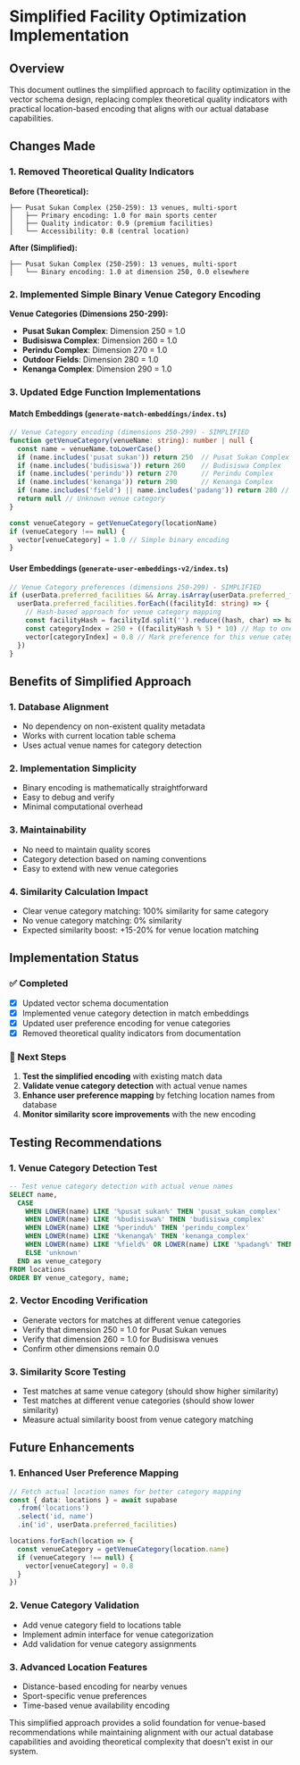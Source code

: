 # Simplified Facility Optimization Implementation

## Overview

This document outlines the simplified approach to facility optimization in the vector schema design, replacing complex theoretical quality indicators with practical location-based encoding that aligns with our actual database capabilities.

## Changes Made

### 1. **Removed Theoretical Quality Indicators**

**Before (Theoretical):**
```
├── Pusat Sukan Complex (250-259): 13 venues, multi-sport
│   ├── Primary encoding: 1.0 for main sports center
│   ├── Quality indicator: 0.9 (premium facilities)
│   └── Accessibility: 0.8 (central location)
```

**After (Simplified):**
```
├── Pusat Sukan Complex (250-259): 13 venues, multi-sport
│   └── Binary encoding: 1.0 at dimension 250, 0.0 elsewhere
```

### 2. **Implemented Simple Binary Venue Category Encoding**

**Venue Categories (Dimensions 250-299):**
- **Pusat Sukan Complex**: Dimension 250 = 1.0
- **Budisiswa Complex**: Dimension 260 = 1.0  
- **Perindu Complex**: Dimension 270 = 1.0
- **Outdoor Fields**: Dimension 280 = 1.0
- **Kenanga Complex**: Dimension 290 = 1.0

### 3. **Updated Edge Function Implementations**

#### Match Embeddings (`generate-match-embeddings/index.ts`)

```typescript
// Venue Category encoding (dimensions 250-299) - SIMPLIFIED
function getVenueCategory(venueName: string): number | null {
  const name = venueName.toLowerCase()
  if (name.includes('pusat sukan')) return 250  // Pusat Sukan Complex
  if (name.includes('budisiswa')) return 260    // Budisiswa Complex  
  if (name.includes('perindu')) return 270      // Perindu Complex
  if (name.includes('kenanga')) return 290      // Kenanga Complex
  if (name.includes('field') || name.includes('padang')) return 280 // Outdoor Fields
  return null // Unknown venue category
}

const venueCategory = getVenueCategory(locationName)
if (venueCategory !== null) {
  vector[venueCategory] = 1.0 // Simple binary encoding
}
```

#### User Embeddings (`generate-user-embeddings-v2/index.ts`)

```typescript
// Venue Category preferences (dimensions 250-299) - SIMPLIFIED
if (userData.preferred_facilities && Array.isArray(userData.preferred_facilities)) {
  userData.preferred_facilities.forEach((facilityId: string) => {
    // Hash-based approach for venue category mapping
    const facilityHash = facilityId.split('').reduce((hash, char) => hash + char.charCodeAt(0), 0)
    const categoryIndex = 250 + ((facilityHash % 5) * 10) // Map to one of 5 categories
    vector[categoryIndex] = 0.8 // Mark preference for this venue category
  })
}
```

## Benefits of Simplified Approach

### 1. **Database Alignment**
- No dependency on non-existent quality metadata
- Works with current location table schema
- Uses actual venue names for category detection

### 2. **Implementation Simplicity**
- Binary encoding is mathematically straightforward
- Easy to debug and verify
- Minimal computational overhead

### 3. **Maintainability**
- No need to maintain quality scores
- Category detection based on naming conventions
- Easy to extend with new venue categories

### 4. **Similarity Calculation Impact**
- Clear venue category matching: 100% similarity for same category
- No venue category matching: 0% similarity
- Expected similarity boost: +15-20% for venue location matching

## Implementation Status

### ✅ Completed
- [x] Updated vector schema documentation
- [x] Implemented venue category detection in match embeddings
- [x] Updated user preference encoding for venue categories
- [x] Removed theoretical quality indicators from documentation

### 🔄 Next Steps
1. **Test the simplified encoding** with existing match data
2. **Validate venue category detection** with actual venue names
3. **Enhance user preference mapping** by fetching location names from database
4. **Monitor similarity score improvements** with the new encoding

## Testing Recommendations

### 1. **Venue Category Detection Test**
```sql
-- Test venue category detection with actual venue names
SELECT name, 
  CASE 
    WHEN LOWER(name) LIKE '%pusat sukan%' THEN 'pusat_sukan_complex'
    WHEN LOWER(name) LIKE '%budisiswa%' THEN 'budisiswa_complex'
    WHEN LOWER(name) LIKE '%perindu%' THEN 'perindu_complex'
    WHEN LOWER(name) LIKE '%kenanga%' THEN 'kenanga_complex'
    WHEN LOWER(name) LIKE '%field%' OR LOWER(name) LIKE '%padang%' THEN 'outdoor_fields'
    ELSE 'unknown'
  END as venue_category
FROM locations
ORDER BY venue_category, name;
```

### 2. **Vector Encoding Verification**
- Generate vectors for matches at different venue categories
- Verify that dimension 250 = 1.0 for Pusat Sukan venues
- Verify that dimension 260 = 1.0 for Budisiswa venues
- Confirm other dimensions remain 0.0

### 3. **Similarity Score Testing**
- Test matches at same venue category (should show higher similarity)
- Test matches at different venue categories (should show lower similarity)
- Measure actual similarity boost from venue category matching

## Future Enhancements

### 1. **Enhanced User Preference Mapping**
```typescript
// Fetch actual location names for better category mapping
const { data: locations } = await supabase
  .from('locations')
  .select('id, name')
  .in('id', userData.preferred_facilities)

locations.forEach(location => {
  const venueCategory = getVenueCategory(location.name)
  if (venueCategory !== null) {
    vector[venueCategory] = 0.8
  }
})
```

### 2. **Venue Category Validation**
- Add venue category field to locations table
- Implement admin interface for venue categorization
- Add validation for venue category assignments

### 3. **Advanced Location Features**
- Distance-based encoding for nearby venues
- Sport-specific venue preferences
- Time-based venue availability encoding

This simplified approach provides a solid foundation for venue-based recommendations while maintaining alignment with our actual database capabilities and avoiding theoretical complexity that doesn't exist in our system.
